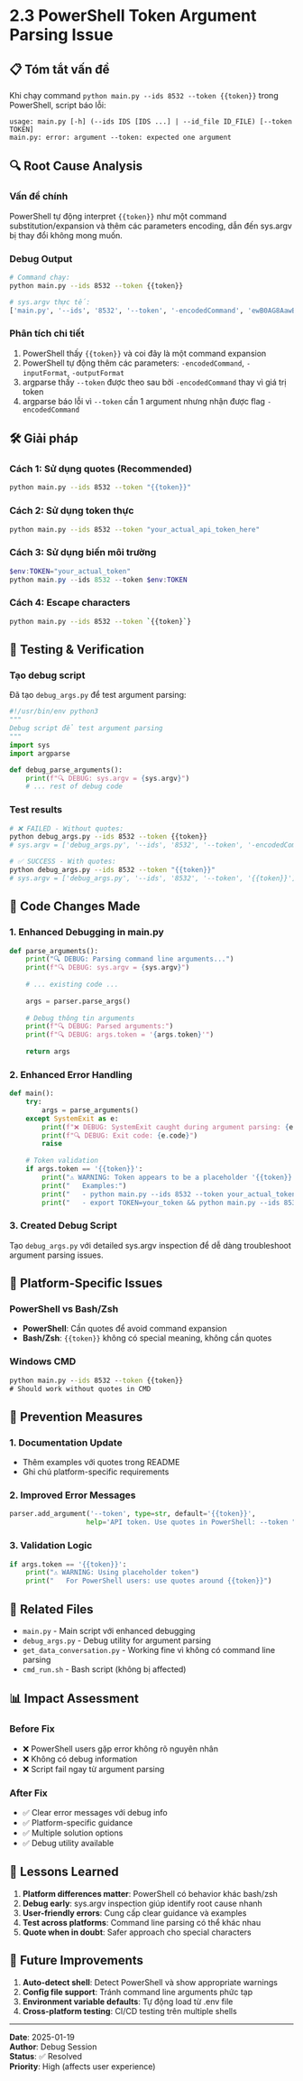 # 2.3 PowerShell Token Argument Parsing Issue

## 📋 Tóm tắt vấn đề

Khi chạy command `python main.py --ids 8532 --token {{token}}` trong PowerShell, script báo lỗi:
```
usage: main.py [-h] (--ids IDS [IDS ...] | --id_file ID_FILE) [--token TOKEN]
main.py: error: argument --token: expected one argument
```

## 🔍 Root Cause Analysis

### Vấn đề chính
PowerShell tự động interpret `{{token}}` như một command substitution/expansion và thêm các parameters encoding, dẫn đến sys.argv bị thay đổi không mong muốn.

### Debug Output
```bash
# Command chạy:
python main.py --ids 8532 --token {{token}}

# sys.argv thực tế:
['main.py', '--ids', '8532', '--token', '-encodedCommand', 'ewB0AG8AawBlAG4AfQA=', '-inputFormat', 'xml', '-outputFormat', 'text']
```

### Phân tích chi tiết
1. PowerShell thấy `{{token}}` và coi đây là một command expansion
2. PowerShell tự động thêm các parameters: `-encodedCommand`, `-inputFormat`, `-outputFormat`
3. argparse thấy `--token` được theo sau bởi `-encodedCommand` thay vì giá trị token
4. argparse báo lỗi vì `--token` cần 1 argument nhưng nhận được flag `-encodedCommand`

## 🛠️ Giải pháp

### Cách 1: Sử dụng quotes (Recommended)
```bash
python main.py --ids 8532 --token "{{token}}"
```

### Cách 2: Sử dụng token thực
```bash
python main.py --ids 8532 --token "your_actual_api_token_here"
```

### Cách 3: Sử dụng biến môi trường
```powershell
$env:TOKEN="your_actual_token"
python main.py --ids 8532 --token $env:TOKEN
```

### Cách 4: Escape characters
```bash
python main.py --ids 8532 --token `{{token}`}
```

## 🧪 Testing & Verification

### Tạo debug script
Đã tạo `debug_args.py` để test argument parsing:
```python
#!/usr/bin/env python3
"""
Debug script để test argument parsing
"""
import sys
import argparse

def debug_parse_arguments():
    print(f"🔍 DEBUG: sys.argv = {sys.argv}")
    # ... rest of debug code
```

### Test results
```bash
# ❌ FAILED - Without quotes:
python debug_args.py --ids 8532 --token {{token}}
# sys.argv = ['debug_args.py', '--ids', '8532', '--token', '-encodedCommand', 'ewB0AG8AawBlAG4AfQA=', ...]

# ✅ SUCCESS - With quotes:
python debug_args.py --ids 8532 --token "{{token}}"
# sys.argv = ['debug_args.py', '--ids', '8532', '--token', '{{token}}']
```

## 🔧 Code Changes Made

### 1. Enhanced Debugging in main.py
```python
def parse_arguments():
    print("🔍 DEBUG: Parsing command line arguments...")
    print(f"🔍 DEBUG: sys.argv = {sys.argv}")
    
    # ... existing code ...
    
    args = parser.parse_args()
    
    # Debug thông tin arguments
    print(f"🔍 DEBUG: Parsed arguments:")
    print(f"🔍 DEBUG: args.token = '{args.token}'")
    
    return args
```

### 2. Enhanced Error Handling
```python
def main():
    try:
        args = parse_arguments()
    except SystemExit as e:
        print(f"❌ DEBUG: SystemExit caught during argument parsing: {e}")
        print(f"🔍 DEBUG: Exit code: {e.code}")
        raise
    
    # Token validation
    if args.token == '{{token}}':
        print("⚠️ WARNING: Token appears to be a placeholder '{{token}}'")
        print("   Examples:")
        print("   - python main.py --ids 8532 --token your_actual_token_here")
        print("   - export TOKEN=your_token && python main.py --ids 8532 --token $TOKEN")
```

### 3. Created Debug Script
Tạo `debug_args.py` với detailed sys.argv inspection để dễ dàng troubleshoot argument parsing issues.

## 🚨 Platform-Specific Issues

### PowerShell vs Bash/Zsh
- **PowerShell**: Cần quotes để avoid command expansion
- **Bash/Zsh**: `{{token}}` không có special meaning, không cần quotes

### Windows CMD
```cmd
python main.py --ids 8532 --token {{token}}
# Should work without quotes in CMD
```

## 📝 Prevention Measures

### 1. Documentation Update
- Thêm examples với quotes trong README
- Ghi chú platform-specific requirements

### 2. Improved Error Messages
```python
parser.add_argument('--token', type=str, default='{{token}}', 
                   help='API token. Use quotes in PowerShell: --token "{{token}}"')
```

### 3. Validation Logic
```python
if args.token == '{{token}}':
    print("⚠️ WARNING: Using placeholder token")
    print("   For PowerShell users: use quotes around {{token}}")
```

## 🔗 Related Files

- `main.py` - Main script với enhanced debugging
- `debug_args.py` - Debug utility for argument parsing
- `get_data_conversation.py` - Working fine vì không có command line parsing
- `cmd_run.sh` - Bash script (không bị affected)

## 📊 Impact Assessment

### Before Fix
- ❌ PowerShell users gặp error không rõ nguyên nhân
- ❌ Không có debug information
- ❌ Script fail ngay từ argument parsing

### After Fix
- ✅ Clear error messages với debug info
- ✅ Platform-specific guidance
- ✅ Multiple solution options
- ✅ Debug utility available

## 🎯 Lessons Learned

1. **Platform differences matter**: PowerShell có behavior khác bash/zsh
2. **Debug early**: sys.argv inspection giúp identify root cause nhanh
3. **User-friendly errors**: Cung cấp clear guidance và examples
4. **Test across platforms**: Command line parsing có thể khác nhau
5. **Quote when in doubt**: Safer approach cho special characters

## 🔮 Future Improvements

1. **Auto-detect shell**: Detect PowerShell và show appropriate warnings
2. **Config file support**: Tránh command line arguments phức tạp
3. **Environment variable defaults**: Tự động load từ .env file
4. **Cross-platform testing**: CI/CD testing trên multiple shells

---

**Date**: 2025-01-19  
**Author**: Debug Session  
**Status**: ✅ Resolved  
**Priority**: High (affects user experience)